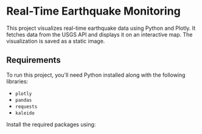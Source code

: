 # Real-Time Earthquake Monitoring

This project visualizes real-time earthquake data using Python and Plotly. It fetches data from the USGS API and displays it on an interactive map. The visualization is saved as a static image.

## Requirements

To run this project, you'll need Python installed along with the following libraries:

- `plotly`
- `pandas`
- `requests`
- `kaleido`

Install the required packages using:

